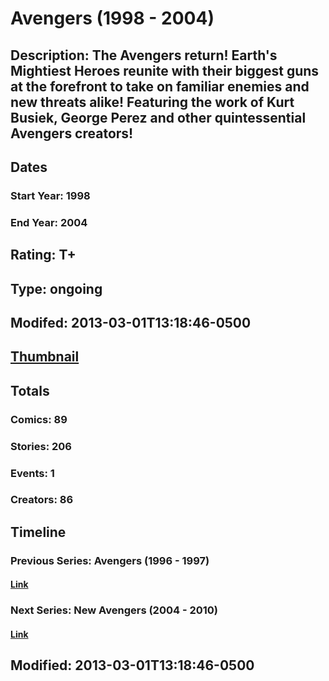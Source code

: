 # Avengers (1998 - 2004)
## Description: The Avengers return! Earth's Mightiest Heroes reunite with their biggest guns at the forefront to take on familiar enemies and new threats alike! Featuring the work of Kurt Busiek, George Perez and other quintessential Avengers creators!
## Dates
### Start Year: 1998
### End Year: 2004
## Rating: T+
## Type: ongoing
## Modifed: 2013-03-01T13:18:46-0500
## [Thumbnail](http://i.annihil.us/u/prod/marvel/i/mg/6/00/5130f06bd981b.jpg)
## Totals
### Comics: 89
### Stories: 206
### Events: 1
### Creators: 86
## Timeline
### Previous Series: Avengers (1996 - 1997)
#### [Link](http://gateway.marvel.com/v1/public/series/3621)
### Next Series: New Avengers (2004 - 2010)
#### [Link](http://gateway.marvel.com/v1/public/series/753)
## Modified: 2013-03-01T13:18:46-0500